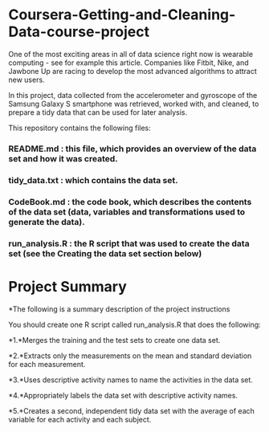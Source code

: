 # Coursera-Getting-and-Cleaning-Data-course-project

One of the most exciting areas in all of data science right now is wearable computing - see for example this article. Companies like Fitbit, Nike, and Jawbone Up are racing to develop the most advanced algorithms to attract new users.

In this project, data collected from the accelerometer and gyroscope of the Samsung Galaxy S smartphone was retrieved, worked with, and cleaned, to prepare a tidy data that can be used for later analysis.

This repository contains the following files:

### README.md : this file, which provides an overview of the data set and how it was created.
### tidy_data.txt : which contains the data set.
### CodeBook.md :  the code book, which describes the contents of the data set (data, variables and transformations used to generate the data).
### run_analysis.R : the R script that was used to create the data set (see the Creating the data set section below)

# Project Summary

*The following is a summary description of the project instructions

You should create one R script called run_analysis.R that does the following: 

  *1.*Merges the training and the test sets to create one data set.
  
  *2.*Extracts only the measurements on the mean and standard deviation for each measurement.
  
  *3.*Uses descriptive activity names to name the activities in the data set.
  
  *4.*Appropriately labels the data set with descriptive activity names.
  
  *5.*Creates a second, independent tidy data set with the average of each variable for each activity and each subject.
